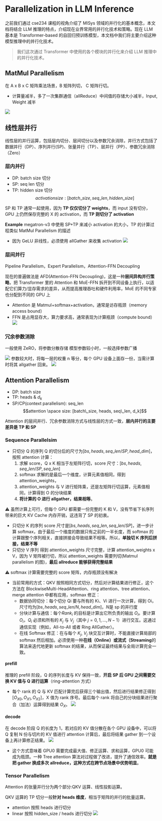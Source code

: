 # Parallelization in LLM Inference

之前我们通过 cse234 课程的视角介绍了 MlSys 领域的并行化的基本概念，本文档将结合 LLM 推理的特点，介绍现在业界常用的并行化技术和策略。现在 LLM 基本是 Transformer-based 的自回归预训练模型，本文档中我们将主要介绍这种模型推理中的并行化技术。

> 我们这次通过 Transformer 中使用的各个模块的并行化来介绍 LLM 推理中的并行化技术。

## MatMul Parallelism

在 A x B x C 矩阵乘法场景，B 矩阵列切， C 矩阵行切。

- 计算量减半，多了一次集群通信（allReduce）中间值的存储大小减半，Input, Weight 减半

![](img/llm_dp.jpg)

## 线性层并行

线性层的并行运算，包括层内切分、层间切分以及参数冗余消除，并行方式包括了数据并行（DP）、序列并行(SP)、张量并行（TP）、层并行（PP）、参数冗余消除（Zero）

### 层内并行

- DP: batch size 切分
- SP: seq len 切分
- TP: hidden size 切分
  $$ activation size:[batch\_size, seq\_len, hidden\_size]$$

SP 和 TP 通常一起使用，因为 **TP 仅仅切分了 weights**，而 input 没有切分，GPU 上仍然保存完整的 X 的 activation，而 **TP 则切分了 activation**

**Example**
megatron-v3 中使用 SP+TP 来减小 activation 的大小，TP 的计算过程类似 MatMul Parallelism 的描述

- 因为 GeLU 非线性，必须使用 allGather 来收集 activation
  ![](img/sq.png)

### 层间并行

Pipeline Parallelism，Expert Parallelism，Attention-FFN Decoupling

现在的普遍做法是 AFD(Attention-FFN Decoupling)，这是一种**层间异构并行策略**，把 Transformer 里的 Attention 和 MoE-FFN 拆开到不同设备上执行，以适配它们算力/显存需求的差异，从而提高推理吞吐和硬件利用率，MoE 的不同专家也分配到不同的 GPU 上

- Attention 是 Matmul+softmax+activation，通常是访存瓶颈（memory access bound）
- FFN 是占用显存大，算力要求高，通常表现为计算瓶颈（compute bound）
  ![](img/afd.png)

### 冗余参数消除

一般使用 ZeRO，将参数分散存储
模型参数较小时，一般选择参数广播

![](img/pbroadcast.jpg)
参数较大时，将每一层的权重 n 等分，每个 GPU 设备上面存一份，当需计算时将其 allgather 回来。
![](img/pallgather.png)

## Attention Parallelism

- DP: batch size
- TP: heads & $d_k$
- SP/CP(context parallelism): seq_len
  $$attention \space size: [batch\_size, heads, seq\_len, d_k]$$

Attention 的层间并行、冗余参数消除方式与线性层的方式一致，**层内并行的主要差异是 TP 和 SP**

### Sequence Parallelsim

- 只切分 Q 的序列
  Q 的切分后的尺寸为$[bs, heads, seq\_len/SP, head\_dim]$，按照 attention 计算：
  1. 求解 score，Q x K 相当于左矩阵行切，score 尺寸：$[bs, heads, seq\_len/SP, seq\_len]$
  2. softmax 求解的是最后一个维度，计算元素值相同，得到 attention_weights，
  3. attention_weights 与 V 进行矩阵乘，还是左矩阵行切运算，元素值相同，计算得到 O 的分块结果
  4. **将计算的 O 进行 allgather，结果相等**。

:warning: 虽然计算上可行，但每个 GPU 都需要一份完整的 K 和 V，没有节省下长序列带来的巨大 KV Cache 内存开销，这违背了 SP 的初衷。

- 只切分 K 的序列
  score 尺寸是$[bs, heads, seq\_len, seq\_len/SP]$，进一步计算 softmax，由于最后一个维度的数据只有之前的一半长度，而 softmax 的计算跟整个序列相关，直接拼接会导致结果不相等。所以，**单独切 K 序列后拼接，结果不等**
- 只切分 V 序列
  得到 attention_weights 尺寸完整，计算 attention_weights x V，因为 V 矩阵被行切，所以 attention_weights 需要列切(Matmul parallelism 的图)，**最后 allreduce 能够获得完整结果**

:warning: softmax 计算需要完整的 score 矩阵，内存瓶颈没有解决

- 当前常用的方式：QKV 按照相同方式切分，然后对计算结果进行修正，这个方法在 BlockwiseMulti-HeadAttention、ring attention、tree attention、merge attention 中都有应用，softmax 修正：
  - 数据协同切分：每个切分 Qi 要与所有的 Ki、Vi 进行一次计算，得到 Oi，尺寸均为$[bs, heads, seq\_len/N, head\_dim]$，$N$是 sp 的并行度
  - 分块计算与通信：每个$Rank_i$ 的目标是计算出它所负责的输出 $O_i$。要计算 $O_i$，$Q_i$ 必须和所有的 $K_j$ 与 $V_j$（其中 $j=0, 1, ..., N-1$）进行交互。这通过通信实现（例如，All-to-All 或者 Ring AllGather）。
  - 在线 Softmax 修正：在与每个 $K_j$, $V_j$ 块交互计算时，不能直接计算局部的 softmax 然后相加。必须使用一种**在线（Online）或流式（Streaming**的算法来迭代地更新 softmax 的结果，从而保证最终结果与全局计算完全一致。

#### prefill

推理的 prefill 阶段，Q 的序列长度与 KV 保持一致，**开启 SP 后 GPU 之间需要交换 KV 值与 Q 进行运算**（ring-attention 方式）

- 每个 rank 的 Q 与 KV 匹配计算完后获得三个输出值，然后进行结果修正得到$[O_{X0}, O_{X1}, O_{X2}]$，X 值为 rank 序号。最后每个 rank 将自己的分块结果进行聚合（加法）运算得到结果 $O_X$。
  ![](img/ringattention.png)

#### decode

在 decode 阶段 Q 的长度为 1，若对应的 KV 值分散在各个 GPU 设备中，可以将 Q 复制 N 份与切片的 KV 值进行 attention 计算后，最后将结果 gather 到一个设备上再计算修正结果。
![](img/decode.jpg)

- 这个方式意味着 GPU0 需要完成最大值、修正运算、求和运算，GPU0 可能成为瓶颈。一种 Tree attention 算法对过程做了改进，提升了通信效率。**就是把 gather 换成多次 allreduce，这种方式在跨节点场景中优势明显**。

### Tensor Parallelism

Attention 的张量并行分为两个部分:QKV 运算、线性投影运算。

QKV 运算的 TP 切分一般**针对 heads 维度**，相当于矩阵的并行的批量运算。

- attention 按照 heads 进行切分
- linear 按照 hidden_size / heads 进行切分
  ![](img/tp+sp.jpg)
